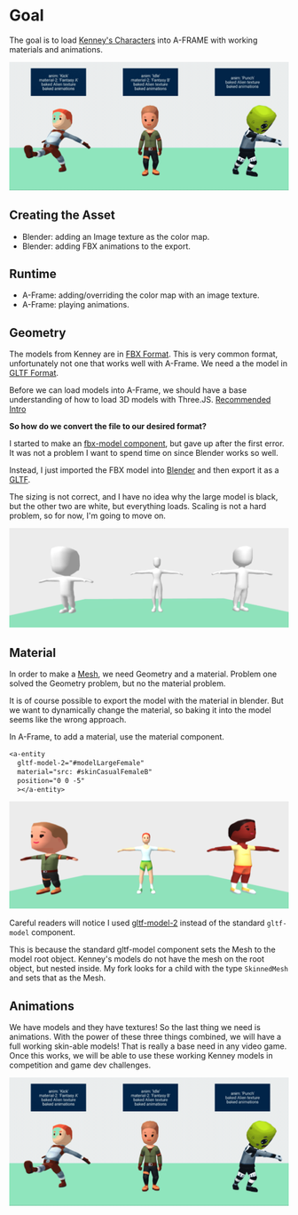 # Goal

The goal is to load [Kenney's Characters](https://kenney.itch.io/kenney-character-assets) into A-FRAME with working materials and animations.

![Final Gif](./imgs/anim_text_working.gif)


## Creating the Asset
* Blender: adding an Image texture as the color map.
* Blender: adding FBX animations to the export.

## Runtime
* A-Frame: adding/overriding the color map with an image texture.
* A-Frame: playing animations.


## Geometry
The models from Kenney are in [FBX Format](https://en.wikipedia.org/wiki/FBX). This is very common format, unfortunately not one that works well with A-Frame. We need a the model in [GLTF Format](https://en.wikipedia.org/wiki/GlTF).

Before we can load models into A-Frame, we should have a base understanding of how to load 3D models with Three.JS. [Recommended Intro](https://threejs.org/docs/index.html#manual/en/introduction/Loading-3D-models)

**So how do we convert the file to our desired format?**

I started to make an [fbx-model component](./fbx-model-component.md), but gave up after the first error. It was not a problem I want to spend time on since Blender works so well.

Instead, I just imported the FBX model into [Blender](https://www.blender.org/) and then export it as a [GLTF](https://en.wikipedia.org/wiki/GlTF).

The sizing is not correct, and I have no idea why the large model is black, but the other two are white, but everything loads. Scaling is not a hard problem, so for now, I'm going to move on.

![second load of models](./imgs/load_2.png)


## Material

In order to make a [Mesh](https://threejs.org/docs/index.html#api/en/objects/Mesh), we need Geometry and a material. Problem one solved the Geometry problem, but no the material problem.

It is of course possible to export the model with the material in blender. But we want to dynamically change the material, so baking it into the model seems like the wrong approach.

In A-Frame, to add a material, use the material component.

```
<a-entity
  gltf-model-2="#modelLargeFemale"
  material="src: #skinCasualFemaleB"
  position="0 0 -5"
  ></a-entity>
```


![adding material](./imgs/load_6.png)

Careful readers will notice I used [gltf-model-2](../src/gltf-model-2.js) instead of the standard `gltf-model` component.

This is because the standard gltf-model component sets the Mesh to the model root object. Kenney's models do not have the mesh on the root object, but nested inside. My fork looks for a child with the type `SkinnedMesh` and sets that as the Mesh.



## Animations

We have models and they have textures! So the last thing we need is animations. With the power of these three things combined, we will have a full working skin-able models! That is really a base need in any video game. Once this works, we will be able to use these working Kenney models in competition and game dev challenges.

![anim_text_working](./imgs/anim_text_working.gif)
